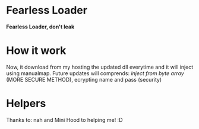 # Fearless Loader
**Fearless Loader, don't leak**


# How it work
Now, it download from my hosting the updated dll everytime and  it will inject using manualmap.
Future updates will comprends: *inject from byte array* (MORE SECURE METHOD), ecrypting name and pass (security)

# Helpers
Thanks to: nah and Mini Hood to helping me! :D
